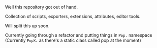 Well this repository got out of hand.

Collection of scripts, exporters, extensions, attributes, editor tools.

Will split this up soon.

Currently going through a refactor and putting things in `Pop.` namespace (Currently `PopX.` as there's a static class called pop at the moment)
